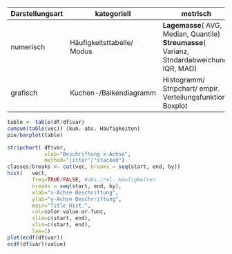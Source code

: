 

| Darstellungsart | kategoriell | metrisch |
|--|--|--|
| numerisch | Häufigkeitsttabelle/ Modus | **Lagemasse**( AVG, Median, Quantile) **Streumasse**( Varianz, Stndardabweichung, IQR, MAD) |
| grafisch | Kuchen-/Balkendiagramm | Histogramm/ Stripchart/ empir. Verteilungsfunktion/ Boxplot |

```r
table <- table(df/df$var)
cumsum(table(vec)) (kum. abs. Häufigkeiten)
pie/barplot(table)
```
```r
stripchart(	df$var, 
			xlab="Beschriftung x-Achse",
			method="jitter"/"stacked")
classes/breaks <- cut(vec, breaks = seq(start, end, by))
hist(	vect, 
		freq=TRUE/FALSE, #abs./rel. Häufigkeiten
		breaks = seq(start, end, by), 
		xlab="x-Achse Beschriftung",
		ylab="y-Achse Beschrriftung", 
		main="Title Hist.", 
		col=color-value-or-func,
		xlim=c(start, end), 
		xlim=c(start, end), 
		las=1)
plot(ecdf(df$var)) 
ecdf(df$var)(value)
```
<!--stackedit_data:
eyJoaXN0b3J5IjpbMTEyNzQ5MTk1MF19
-->